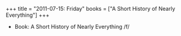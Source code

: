 +++
title = "2011-07-15: Friday"
books = ["A Short History of Nearly Everything"]
+++


* Book: A Short History of Nearly Everything /f/

